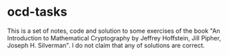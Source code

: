 # ocd-tasks

This is a set of notes, code and solution to some exercises of the book "An Introduction to Mathematical Cryptography
by Jeffrey Hoffstein, Jill Pipher, Joseph H. Silverman". I do not claim that any of solutions are correct.

